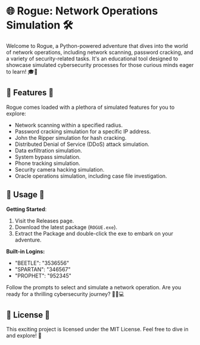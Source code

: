 # 🌐 Rogue: Network Operations Simulation 🛠️

Welcome to Rogue, a Python-powered adventure that dives into the world of network operations, including network scanning, password cracking, and a variety of security-related tasks. It's an educational tool designed to showcase simulated cybersecurity processes for those curious minds eager to learn! 🎓🔐

## 🌟 Features 🌟
Rogue comes loaded with a plethora of simulated features for you to explore:

- Network scanning within a specified radius.
- Password cracking simulation for a specific IP address.
- John the Ripper simulation for hash cracking.
- Distributed Denial of Service (DDoS) attack simulation.
- Data exfiltration simulation.
- System bypass simulation.
- Phone tracking simulation.
- Security camera hacking simulation.
- Oracle operations simulation, including case file investigation.

## 🚀 Usage 🚀

**Getting Started**:

1. Visit the Releases page.
2. Download the latest package (`ROGUE.exe`).
3. Extract the Package and double-click the exe to embark on your adventure.

**Built-in Logins:**

- "BEETLE": "3536556"
- "SPARTAN": "346567"
- "PROPHET": "952345"

Follow the prompts to select and simulate a network operation. Are you ready for a thrilling cybersecurity journey? 🕵️‍♂️💻

## 📜 License 📜
This exciting project is licensed under the MIT License. Feel free to dive in and explore! 🌟